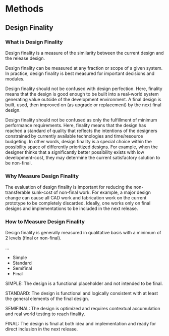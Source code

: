 # Methods





## Design Finality

### What is Design Finality

Design finality is a measure of the similarity between the current design and the release design.

Design finality can be measured at any fraction or scope of a given system. In practice, design finality is best measured for important decisions and modules.

Design finality should not be confused with design perfection. Here, finality means that the design is good enough to be built into a real-world system generating value outside of the development environment. A final design is built, used, then improved on (as upgrade or replacement) by the next final design.

Design finality should not be confused as only the fulfillment of minimum performance requirements. Here, finality means that the design has reached a standard of quality that reflects the intentions of the designers constrained by currently available technologies and time/resource budgeting. In other words, design finality is a special choice within the possibility space of differently prioritized designs. For example, when the designer thinks that a significantly better possibility exists with low development-cost, they may determine the current satisfactory solution to be non-final.

### Why Measure Design Finality

The evaluation of design finality is important for reducing the non-transferable sunk-cost of non-final work. For example, a major design change can cause all CAD work and fabrication work on the current prototype to be completely discarded. Ideally, one works only on final designs and implementations to be included in the next release.

### How to Measure Design Finality

Design finality is generally measured in qualitative basis with a minimum of 2 levels (final or non-final).

...

* Simple
* Standard
* Semifinal
* Final

SIMPLE: The design is a functional placeholder and not intended to be final.

STANDARD: The design is functional and logically consistent with at least the general elements of the final design.

SEMIFINAL: The design is optimized and requires contextual accumulation and real world testing to reach finality.

FINAL: The design is final at both idea and implementation and ready for direct inclusion in the next release.
